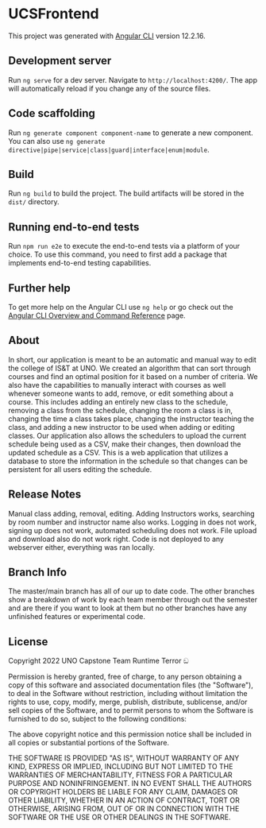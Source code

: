 # UCSFrontend

This project was generated with [Angular CLI](https://github.com/angular/angular-cli) version 12.2.16.

## Development server

Run `ng serve` for a dev server. Navigate to `http://localhost:4200/`. The app will automatically reload if you change any of the source files.

## Code scaffolding

Run `ng generate component component-name` to generate a new component. You can also use `ng generate directive|pipe|service|class|guard|interface|enum|module`.

## Build

Run `ng build` to build the project. The build artifacts will be stored in the `dist/` directory.

## Running end-to-end tests

Run `npm run e2e` to execute the end-to-end tests via a platform of your choice. To use this command, you need to first add a package that implements end-to-end testing capabilities.

## Further help

To get more help on the Angular CLI use `ng help` or go check out the [Angular CLI Overview and Command Reference](https://angular.io/cli) page.

## About

In short, our application is meant to be an automatic and manual way to edit the college of IS&T at UNO. We created an algorithm that can sort through courses and find an optimal position for it based on a number of criteria. We also have the capabilities to manually interact with courses as well whenever someone wants to add, remove, or edit something about a course. This includes adding an entirely new class to the schedule, removing a class from the schedule, changing the room a class is in, changing the time a class takes place, changing the instructor teaching the class, and adding a new instructor to be used when adding or editing classes. Our application also allows the schedulers to upload the current schedule being used as a CSV, make their changes, then download the updated schedule as a CSV. This is a web application that utilizes a database to store the information in the schedule so that changes can be persistent for all users editing the schedule.

## Release Notes

Manual class adding, removal, editing. Adding Instructors works, searching by room number and instructor name also works. Logging in does not work, signing up does not work, automated scheduling does not work. File upload and download also do not work right. Code is not deployed to any webserver either, everything was ran locally.

## Branch Info

The master/main branch has all of our up to date code. The other branches show a breakdown of work by each team member through out the semester and are there if you want to look at them but no other branches have any unfinished features or experimental code.

## License

Copyright 2022 UNO Capstone Team Runtime Terror ඞ

Permission is hereby granted, free of charge, to any person obtaining a copy of this software and associated documentation files (the "Software"), to deal in the Software without restriction, including without limitation the rights to use, copy, modify, merge, publish, distribute, sublicense, and/or sell copies of the Software, and to permit persons to whom the Software is furnished to do so, subject to the following conditions:

The above copyright notice and this permission notice shall be included in all copies or substantial portions of the Software.

THE SOFTWARE IS PROVIDED "AS IS", WITHOUT WARRANTY OF ANY KIND, EXPRESS OR IMPLIED, INCLUDING BUT NOT LIMITED TO THE WARRANTIES OF MERCHANTABILITY, FITNESS FOR A PARTICULAR PURPOSE AND NONINFRINGEMENT. IN NO EVENT SHALL THE AUTHORS OR COPYRIGHT HOLDERS BE LIABLE FOR ANY CLAIM, DAMAGES OR OTHER LIABILITY, WHETHER IN AN ACTION OF CONTRACT, TORT OR OTHERWISE, ARISING FROM, OUT OF OR IN CONNECTION WITH THE SOFTWARE OR THE USE OR OTHER DEALINGS IN THE SOFTWARE.
